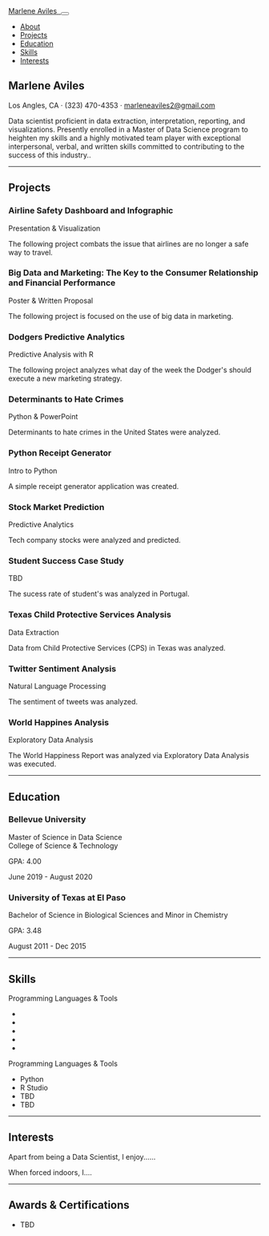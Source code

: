 
<!DOCTYPE html>
<html lang="en">
    <head>
        <meta charset="utf-8" />
        <meta name="viewport" content="width=device-width, initial-scale=1, shrink-to-fit=no" />
        <meta name="description" content="" />
        <meta name="author" content="" />
        <title>Resume - Marlene Aviles</title>
        <link rel="icon" type="image/x-icon" href="assets/img/favicon.ico" />
        <!-- Font Awesome icons (free version)-->
        <script src="https://use.fontawesome.com/releases/v5.13.0/js/all.js" crossorigin="anonymous"></script>
        <!-- Google fonts-->
        <link href="https://fonts.googleapis.com/css?family=Saira+Extra+Condensed:500,700" rel="stylesheet" type="text/css" />
        <link href="https://fonts.googleapis.com/css?family=Muli:400,400i,800,800i" rel="stylesheet" type="text/css" />
        <!-- Core theme CSS (includes Bootstrap)-->
        <link href="css/styles.css" rel="stylesheet" />
    </head>
    <body id="page-top">
        <!-- Navigation-->
        <nav class="navbar navbar-expand-lg navbar-dark bg-primary fixed-top" id="sideNav">
            <a class="navbar-brand js-scroll-trigger" href="#page-top">
                <span class="d-block d-lg-none">Marlene Aviles</span>
                <span class="d-none d-lg-block"><img class="img-fluid img-profile rounded-circle mx-auto mb-2" src="assets/img/IMG_2975.jpeg" alt="" /></span>
            </a>
            <button class="navbar-toggler" type="button" data-toggle="collapse" data-target="#navbarSupportedContent" aria-controls="navbarSupportedContent" aria-expanded="false" aria-label="Toggle navigation"><span class="navbar-toggler-icon"></span></button>
            <div class="collapse navbar-collapse" id="navbarSupportedContent">
                <ul class="navbar-nav">
                    <li class="nav-item"><a class="nav-link js-scroll-trigger" href="#about">About</a></li>
                    <li class="nav-item"><a class="nav-link js-scroll-trigger" href="#projects">Projects</a></li>
                    <li class="nav-item"><a class="nav-link js-scroll-trigger" href="#education">Education</a></li>
                    <li class="nav-item"><a class="nav-link js-scroll-trigger" href="#skills">Skills</a></li>
                    <li class="nav-item"><a class="nav-link js-scroll-trigger" href="#interests">Interests</a></li>
                </ul>
            </div>
        </nav>
        <!-- Page Content-->
        <div class="container-fluid p-0">
            <!-- About-->
            <section class="resume-section" id="about">
                <div class="resume-section-content">
                    <h1 class="mb-0">
                        Marlene
                        <span class="text-primary">Aviles</span>
                    </h1>
                    <div class="subheading mb-5">
                        Los Angles, CA · (323) 470-4353 ·
                        <a href="mailto:name@email.com">marleneaviles2@gmail.com</a>
                    </div>
                    <p class="lead mb-5">Data scientist proficient in data extraction, interpretation, reporting, and visualizations. Presently enrolled in a Master of Data Science program to heighten my skills and a highly motivated team player with exceptional interpersonal, verbal, and written skills committed to contributing to the success of this industry..</p>
                    <div class="social-icons">
                        <a class="social-icon" href="#"><i class="fab fa-linkedin-in"></i></a>
                        <a class="social-icon" href="#"><i class="fab fa-github"></i></a>
                    </div>
                </div>
            </section>
            <hr class="m-0" />
            <!-- Experience-->
                <section class="resume-section" id="projects">
                <div class="resume-section-content">
                    <h2 class="mb-5">Projects</h2>
                    <div class="d-flex flex-column flex-md-row justify-content-between mb-5">
                        <div class="flex-grow-1">
                            <h3 class="mb-0">Airline Safety Dashboard and Infographic</h3>
                            <div class="subheading mb-3">Presentation & Visualization</div>
                            <p>The following project combats the issue that airlines are no longer a safe way to travel.</p>
                    </div>
                    <div class="d-flex flex-column flex-md-row justify-content-between mb-5">
                        <div class="flex-grow-1">
                            <h3 class="mb-0">Big Data and Marketing: The Key to the Consumer Relationship and Financial Performance</h3>
                            <div class="subheading mb-3">Poster & Written Proposal</div>
                            <p>The following project is focused on the use of big data in marketing.</p>
                    </div>
                    <div class="d-flex flex-column flex-md-row justify-content-between mb-5">
                        <div class="flex-grow-1">
                            <h3 class="mb-0">Dodgers Predictive Analytics</h3>
                            <div class="subheading mb-3">Predictive Analysis with R</div>
                            <p>The following project analyzes what day of the week the Dodger's should execute a new marketing strategy.</p>
                    </div>
                    <div class="d-flex flex-column flex-md-row justify-content-between">
                        <div class="flex-grow-1">
                            <h3 class="mb-0">Determinants to Hate Crimes</h3>
                            <div class="subheading mb-3">Python & PowerPoint</div>
                            <p>Determinants to hate crimes in the United States were analyzed.</p>
                    </div>
                        </div>
                    <div class="d-flex flex-column flex-md-row justify-content-between">
                        <div class="flex-grow-1">
                            <h3 class="mb-0">Python Receipt Generator</h3>
                            <div class="subheading mb-3">Intro to Python</div>
                            <p>A simple receipt generator application was created.</p>
                    </div>
                        </div>
                    <div class="d-flex flex-column flex-md-row justify-content-between">
                        <div class="flex-grow-1">
                            <h3 class="mb-0">Stock Market Prediction</h3>
                            <div class="subheading mb-3">Predictive Analytics</div>
                            <p>Tech company stocks were analyzed and predicted.</p>
                    </div>
                        </div>
                    <div class="d-flex flex-column flex-md-row justify-content-between">
                        <div class="flex-grow-1">
                            <h3 class="mb-0">Student Success Case Study</h3>
                            <div class="subheading mb-3">TBD</div>
                            <p>The sucess rate of student's was analyzed in Portugal.</p>
                    </div>
                        </div>
                    <div class="d-flex flex-column flex-md-row justify-content-between">
                        <div class="flex-grow-1">
                            <h3 class="mb-0">Texas Child Protective Services Analysis</h3>
                            <div class="subheading mb-3">Data Extraction</div>
                            <p>Data from Child Protective Services (CPS) in Texas was analyzed.</p>
                    </div>
                        </div>
                    <div class="d-flex flex-column flex-md-row justify-content-between">
                        <div class="flex-grow-1">
                            <h3 class="mb-0">Twitter Sentiment Analysis</h3>
                            <div class="subheading mb-3">Natural Language Processing</div>
                            <p>The sentiment of tweets was analyzed.</p>
                    </div>
                        </div>
                    <div class="d-flex flex-column flex-md-row justify-content-between">
                        <div class="flex-grow-1">
                            <h3 class="mb-0">World Happines Analysis</h3>
                            <div class="subheading mb-3">Exploratory Data Analysis</div>
                            <p>The World Happiness Report was analyzed via Exploratory Data Analysis was executed.</p>
                </div>
            </section>
            <hr class="m-0" />
            <!-- Education-->
            <section class="resume-section" id="education">
                <div class="resume-section-content">
                    <h2 class="mb-5">Education</h2>
                    <div class="d-flex flex-column flex-md-row justify-content-between mb-5">
                        <div class="flex-grow-1">
                            <h3 class="mb-0">Bellevue University</h3>
                            <div class="subheading mb-3">Master of Science in Data Science</div>
                            <div>College of Science & Technology</div>
                            <p>GPA: 4.00</p>
                        </div>
                        <div class="flex-shrink-0"><span class="text-primary">June 2019 - August 2020</span></div>
                    </div>
                    <div class="d-flex flex-column flex-md-row justify-content-between">
                        <div class="flex-grow-1">
                            <h3 class="mb-0">University of Texas at El Paso</h3>
                            <div class="subheading mb-3">Bachelor of Science in Biological Sciences and Minor in Chemistry</div>
                            <p>GPA: 3.48</p>
                        </div>
                        <div class="flex-shrink-0"><span class="text-primary">August 2011 - Dec 2015</span></div>
                    </div>
                </div>
            </section>
            <hr class="m-0" />
            <!-- Skills-->
            <section class="resume-section" id="skills">
                <div class="resume-section-content">
                    <h2 class="mb-5">Skills</h2>
                    <div class="subheading mb-3">Programming Languages & Tools</div>
                    <ul class="list-inline dev-icons">
                        <li class="list-inline-item"><i class="fab fa-python"></i></li>
                        <li class="list-inline-item"><i class="fab fa-github"></i></li>
                        <li class="list-inline-item"><i class="fab fa-slack"></i></li>
                        <li class="list-inline-item"><i class="fab fa-apple"></i></li>
                        <li class="list-inline-item"><i class="fab fa-js-square"></i></li>
                    </ul>
                    <div class="subheading mb-3">Programming Languages & Tools</div>
                    <ul class="fa-ul mb-0">
                        <li>
                            <span class="fa-li"><i class="fas fa-check"></i></span>
                            Python
                        </li>
                        <li>
                            <span class="fa-li"><i class="fas fa-check"></i></span>
                            R Studio
                        </li>
                        <li>
                            <span class="fa-li"><i class="fas fa-check"></i></span>
                            TBD
                        </li>
                        <li>
                            <span class="fa-li"><i class="fas fa-check"></i></span>
                            TBD
                        </li>
                    </ul>
                </div>
            </section>
            <hr class="m-0" />
            <!-- Interests-->
            <section class="resume-section" id="interests">
                <div class="resume-section-content">
                    <h2 class="mb-5">Interests</h2>
                    <p>Apart from being a Data Scientist, I enjoy......</p>
                    <p class="mb-0">When forced indoors, I....</p>
                </div>
            </section>
            <hr class="m-0" />
            <!-- Awards-->
            <section class="resume-section" id="awards">
                <div class="resume-section-content">
                    <h2 class="mb-5">Awards & Certifications</h2>
                    <ul class="fa-ul mb-0">
                        <li>
                            <span class="fa-li"><i class="fas fa-trophy text-warning"></i></span>
                            TBD
                        </li>
                    </ul>
                </div>
            </section>
        </div>
        <!-- Bootstrap core JS-->
        <script src="https://cdnjs.cloudflare.com/ajax/libs/jquery/3.5.1/jquery.min.js"></script>
        <script src="https://stackpath.bootstrapcdn.com/bootstrap/4.5.0/js/bootstrap.bundle.min.js"></script>
        <!-- Third party plugin JS-->
        <script src="https://cdnjs.cloudflare.com/ajax/libs/jquery-easing/1.4.1/jquery.easing.min.js"></script>
        <!-- Core theme JS-->
        <script src="js/scripts.js"></script>
    </body>
</html>

